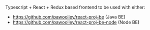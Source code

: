 Typescript + React + Redux based frontend to be used with either:

- https://github.com/pawoolley/react-proj-be (Java BE)
- https://github.com/pawoolley/react-proj-be-node (Node BE)
